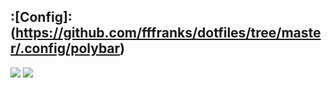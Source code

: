 ## :[Config]:(https://github.com/fffranks/dotfiles/tree/master/.config/polybar)

<img src="https://github.com/fffranks/dotfiles/blob/master/screenshots/Polybar%20TOP.png">
<img src="https://github.com/fffranks/dotfiles/blob/master/screenshots/Polybar%20BOTTOM.png">
  
